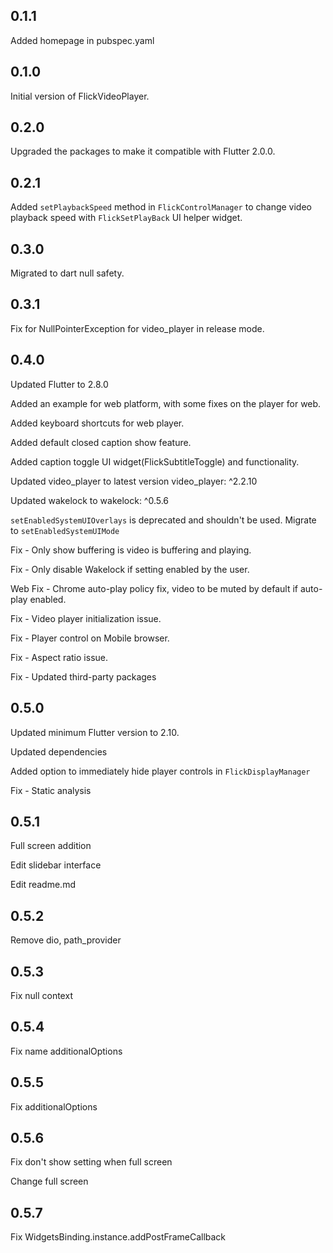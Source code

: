 ## 0.1.1

Added homepage in pubspec.yaml

## 0.1.0

Initial version of FlickVideoPlayer.

## 0.2.0

Upgraded the packages to make it compatible with Flutter 2.0.0.

## 0.2.1

Added `setPlaybackSpeed` method in `FlickControlManager` to change video playback speed with `FlickSetPlayBack` UI helper widget.

## 0.3.0

Migrated to dart null safety.

## 0.3.1

Fix for NullPointerException for video_player in release mode.

## 0.4.0

Updated Flutter to 2.8.0

Added an example for web platform, with some fixes on the player for web.

Added keyboard shortcuts for web player.

Added default closed caption show feature.

Added caption toggle UI widget(FlickSubtitleToggle) and functionality.

Updated video_player to latest version video_player: ^2.2.10

Updated wakelock to wakelock: ^0.5.6

`setEnabledSystemUIOverlays` is deprecated and shouldn't be used. Migrate to `setEnabledSystemUIMode`

Fix - Only show buffering is video is buffering and playing.

Fix - Only disable Wakelock if setting enabled by the user.

Web Fix - Chrome auto-play policy fix, video to be muted by default if auto-play enabled.

Fix - Video player initialization issue.

Fix - Player control on Mobile browser.

Fix - Aspect ratio issue.

Fix - Updated third-party packages

## 0.5.0

Updated minimum Flutter version to 2.10.

Updated dependencies

Added option to immediately hide player controls in `FlickDisplayManager`

Fix - Static analysis 

## 0.5.1

Full screen addition

Edit slidebar interface

Edit readme.md

## 0.5.2

Remove dio, path_provider

## 0.5.3

Fix null context

## 0.5.4

Fix name additionalOptions

## 0.5.5

Fix additionalOptions

## 0.5.6

Fix don't show setting when full screen

Change full screen

## 0.5.7

Fix WidgetsBinding.instance.addPostFrameCallback




